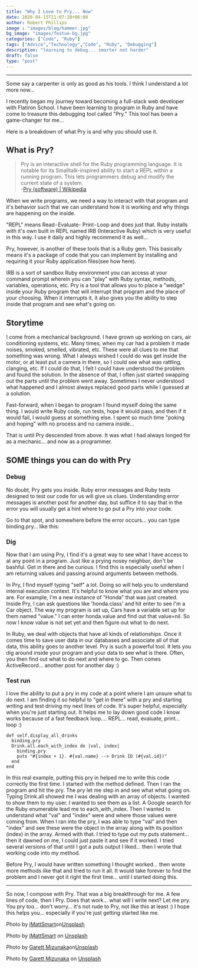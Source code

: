 ```yaml
---
title: "Why I Love to Pry... Now"
date: 2020-04-15T11:07:10+06:00
author: Robert Phillips
image : "images/blog/hammer.jpg"
bg_image: "images/featue-bg.jpg"
categories: ["Code", "Ruby"]
tags: ["Advice","Technology","Code", "Ruby", "Debugging"]
description: "learning to debug... smarter not harder"
draft: false
type: "post"
---
```



---

Some say a carpenter is only as good as his tools. I think I understand a lot more now…  

I recently began my journey toward becoming a full-stack web developer with Flatiron School. I have been learning to program in Ruby and have come to treasure this debugging tool called "Pry." This tool has been a game-changer for me…  

Here is a breakdown of what Pry is and why you should use it.  

## What is Pry?
> Pry is an interactive shell for the Ruby programming language. It is notable for its Smalltalk-inspired ability to start a REPL within a running program. This lets programmers debug and modify the current state of a system.  
> -[Pry (software) | Wikipedia](https://en.wikipedia.org/wiki/Pry_(software))  

When we write programs, we need a way to interact with that program and it's behavior such that we can understand how it is working and why things are happening on the inside.  

"REPL" means Read - Evaluate- Print - Loop and does just that. Ruby installs with it's own built in REPL named IRB (Interactive Ruby) which is very useful in this way. I use it daily and highly recommend it as well…  

Pry, however, is another of these tools that is a Ruby gem. This basically means it's a package of code that you can implement by installing and requiring it your Ruby application files(see how here).  

IRB is a sort of sandbox Ruby environment you can access at your command prompt wherein you can "play" with Ruby syntax, methods, variables, operations, etc. Pry is a tool that allows you to place a "wedge" inside your Ruby program that will interrupt that program and the place of your choosing. When it interrupts it, it also gives you the ability to step inside that program and see what's going on.  

## Storytime
I come from a mechanical background. I have grown up working on cars, air conditioning systems, etc. Many times, when my car had a problem it made noises, smoked, smelled, vibrated, etc. These were all clues to me that something was wrong. What I always wished I could do was get inside the motor, or at least put a camera in there, so I could see what was rattling, clanging, etc. If I could do that, I felt I could have understood the problem and found the solution. In the absence of that, I often just started swapping out the parts until the problem went away. Sometimes I never understood what happened and I almost always replaced good parts while I guessed at a solution.  

Fast-forward, when I began to program I found myself doing the same thing. I would write Ruby code, run tests, hope it would pass, and then if it would fail, I would guess at something else. I spent so much time "poking and hoping" with no process and no camera inside…  

That is until Pry descended from above. It was what I had always longed for as a mechanic… and now as a programmer.  

## SOME things you can do with Pry
### Debug
No doubt, Pry gets you inside. Ruby error messages and Ruby tests designed to test our code for us will give us clues. Understanding error messages is another post for another day, but suffice it to say that in the error you will usually get a hint where to go put a Pry into your code.  

Go to that spot, and somewhere before the error occurs… you can type binding.pry… like this:  

### Dig
Now that I am using Pry, I find it's a great way to see what I have access to at any point in a program. Just like a prying nosey neighbor, don't be bashful. Get in there and be curious. I find this is especially useful when I am returning values and passing around arguments between methods.  

In Pry, I find myself typing "self" a lot. Doing so will help you to understand internal execution context. It's helpful to know what you are and where you are. For example, I'm a new instance of "Honda" that was just created. Inside Pry, I can ask questions like 'honda.class' and hit enter to see I'm a Car object. The way my program is set up, Cars have a variable set up for them named "value." I can enter honda.value and find out that value=nil. So now I know value is not set yet and then figure out what to do next.  

In Ruby, we deal with objects that have all kinds of relationships. Once it comes time to save user data in our databases and associate all of that data, this ability goes to another level. Pry is such a powerful tool. It lets you dig around inside your program and your data to see what is there. Often, you then find out what to do next and where to go. Then comes ActiveRecord… another post for another day :)

### Test run
I love the ability to put a pry in my code at a point where I am unsure what to do next. I am finding it so helpful to "get in there" with a pry and starting writing and test driving my next lines of code. It's super helpful, especially when you're just starting out. It helps me to lay down good code I know works because of a fast feedback loop…. REPL… read, evaluate, print… loop :)
```
def self.display_all_drinks
  binding.pry
  Drink.all.each_with_index do |val, index|
    binding.pry
    puts "#{index + 1}. #{val.name} --> Drink ID (#{val.id})"
  end
end
```
In this real example, putting this pry in helped me to write this code correctly the first time. I started with the method defined. Then I ran the program and hit the pry. The pry let me step in and see what what going on. Typing Drink.all showed me I was dealing with an array of objects. I wanted to show them to my user. I wanted to see them as a list. A Google search for the Ruby enumerable lead me to each_with_index. Then I wanted to understand what "val" and "index" were and where those values were coming from. When I ran into the pry, I was able to type "val" and then "index" and see these were the object in the array along with its position (index) in the array. Armed with that. I tried to type out my puts statement… then it dawned on me, I could just paste it and see if it worked. I tried several versions of that until I got a puts output I liked… then I wrote that working code into my method.  

Before Pry, I would have written something I thought worked… then wrote more methods like that and tried to run it all. It would take forever to find the problem and I never got it right the first time… until I started doing this.

---

So now, I compose with Pry. That was a big breakthrough for me. A few lines of code, then I Pry. Does that work… what will I write next? Let me pry. You pry too… don't worry… it's not rude to Pry, not like this at least :)
I hope this helps you… especially if you're just getting started like me.



Photo by [iMattSmart](https://unsplash.com/@imattsmart?utm_source=unsplash&amp;utm_medium=referral&amp;utm_content=creditCopyText)on[Unsplash](https://unsplash.com/s/photos/engine?utm_source=unsplash&amp;utm_medium=referral&amp;utm_content=creditCopyText)

<span>Photo by <a href="https://unsplash.com/@imattsmart?utm_source=unsplash&amp;utm_medium=referral&amp;utm_content=creditCopyText">iMattSmart</a> on <a href="https://unsplash.com/s/photos/engine?utm_source=unsplash&amp;utm_medium=referral&amp;utm_content=creditCopyText">Unsplash</a></span>

Photo by [Garett Mizunaka](https://unsplash.com/@garett3?utm_source=unsplash&amp;utm_medium=referral&amp;utm_content=creditCopyText)on[Unsplash](https://unsplash.com/s/photos/engine?utm_source=unsplash&amp;utm_medium=referral&amp;utm_content=creditCopyText)

<span>Photo by <a href="https://unsplash.com/@garett3?utm_source=unsplash&amp;utm_medium=referral&amp;utm_content=creditCopyText">Garett Mizunaka</a> on <a href="https://unsplash.com/s/photos/engine?utm_source=unsplash&amp;utm_medium=referral&amp;utm_content=creditCopyText">Unsplash</a></span>